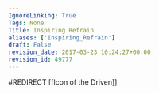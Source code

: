 ```yaml
---
IgnoreLinking: True
Tags: None
Title: Inspiring Refrain
aliases: ['Inspiring_Refrain']
draft: False
revision_date: 2017-03-23 10:24:27+00:00
revision_id: 49777
---
```


#REDIRECT [[Icon of the Driven]]
